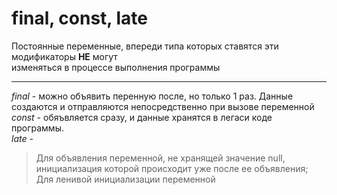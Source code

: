# **final, const, late**

Постоянные переменные, впереди типа которых ставятся эти модификаторы **НЕ** могут   
изменяться в процессе выполнения программы  

---

*final* - можно объявить перенную после, но только 1 раз. Данные создаются и отправляются непосредственно при вызове переменной  
*const* - обяъвляется сразу, и данные хранятся в легаси коде программы.  
*late* - 
>Для объявления переменной, не хранящей значение null, инициализация которой происходит уже после ее объявления;  
>Для ленивой инициализации переменной